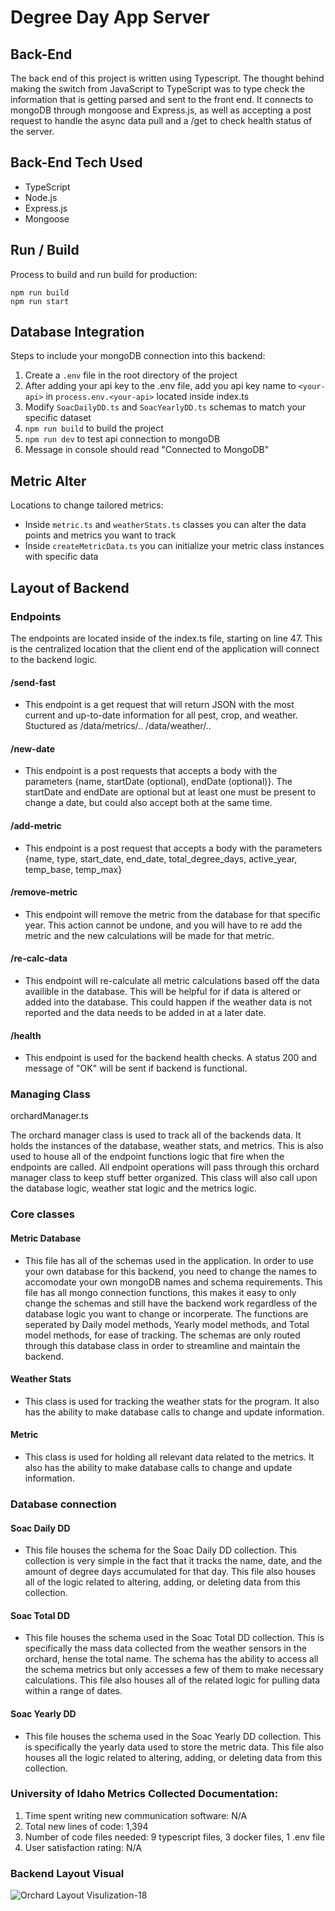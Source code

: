 # Degree Day App Server

## Back-End
The back end of this project is written using Typescript. The thought behind making the switch from JavaScript to TypeScript was to type check the information that is getting parsed and sent to the front end. It connects to mongoDB through mongoose and Express.js, as well as accepting a post request to handle the async data pull and a /get to check health status of the server.

## Back-End Tech Used
- TypeScript
- Node.js
- Express.js
- Mongoose

## Run / Build
Process to build and run build for production:

```
npm run build
npm run start
```

## Database Integration
Steps to include your mongoDB connection into this backend:

1. Create a `.env` file in the root directory of the project
2. After adding your api key to the .env file, add you api key name to `<your-api>` in `process.env.<your-api>` located inside index.ts
3. Modify `SoacDailyDD.ts` and `SoacYearlyDD.ts` schemas to match your specific dataset
4. `npm run build` to build the project
5. `npm run dev` to test api connection to mongoDB
6. Message in console should read "Connected to MongoDB"

## Metric Alter
Locations to change tailored metrics:

- Inside `metric.ts` and `weatherStats.ts` classes you can alter the data points and metrics you want to track
- Inside `createMetricData.ts` you can initialize your metric class instances with specific data

## Layout of Backend

### Endpoints
The endpoints are located inside of the index.ts file, starting on line 47. This is the centralized location that the client end of the application will connect to the backend logic.

#### /send-fast
 - This endpoint is a get request that will return JSON with the most current and up-to-date information for all pest, crop, and weather. Stuctured as /data/metrics/.. /data/weather/..

#### /new-date
 - This endpoint is a post requests that accepts a body with the parameters {name, startDate (optional), endDate (optional)}. The startDate and endDate are optional but at least one must be present to change a date, but could also accept both at the same time.

#### /add-metric
 - This endpoint is a post request that accepts a body with the parameters {name, type, start_date, end_date, total_degree_days, active_year, temp_base, temp_max}

#### /remove-metric
 - This endpoint will remove the metric from the database for that specific year. This action cannot be undone, and you will have to re add the metric and the new calculations will be made for that metric.

#### /re-calc-data
 - This endpoint will re-calculate all metric calculations based off the data availible in the database. This will be helpful for if data is altered or added into the database. This could happen if the weather data is not reported and the data needs to be added in at a later date.

#### /health
 - This endpoint is used for the backend health checks. A status 200 and message of "OK" will be sent if backend is functional.

### Managing Class
orchardManager.ts

The orchard manager class is used to track all of the backends data. It holds the instances of the database, weather stats, and metrics. This is also used to house all of the endpoint functions logic that fire when the endpoints are called. All endpoint operations will pass through this orchard manager class to keep stuff better organized. This class will also call upon the database logic, weather stat logic and the metrics logic.

### Core classes
#### Metric Database
 - This file has all of the schemas used in the application. In order to use your own database for this backend, you need to change the names to accomodate your own mongoDB names and schema requirements. This file has all mongo connection functions, this makes it easy to only change the schemas and still have the backend work regardless of the database logic you want to change or incorperate. The functions are seperated by Daily model methods, Yearly model methods, and Total model methods, for ease of tracking. The schemas are only routed through this database class in order to streamline and maintain the backend.

#### Weather Stats
 - This class is used for tracking the weather stats for the program. It also has the ability to make database calls to change and update information.

#### Metric
 - This class is used for holding all relevant data related to the metrics. It also has the ability to make database calls to change and update information.

### Database connection
#### Soac Daily DD
 - This file houses the schema for the Soac Daily DD collection. This collection is very simple in the fact that it tracks the name, date, and the amount of degree days accumulated for that day. This file also houses all of the logic related to altering, adding, or deleting data from this collection.

#### Soac Total DD
 - This file houses the schema used in the Soac Total DD collection. This is specifically the mass data collected from the weather sensors in the orchard, hense the total name. The schema has the ability to access all the schema metrics but only accesses a few of them to make necessary calculations. This file also houses all of the related logic for pulling data within a range of dates.

#### Soac Yearly DD
 - This file houses the schema used in the Soac Yearly DD collection. This is specifically the yearly data used to store the metric data. This file also houses all the logic related to altering, adding, or deleting data from this collection.

### University of Idaho Metrics Collected Documentation:
1. Time spent writing new communication software: N/A
2. Total new lines of code: 1,394
3. Number of code files needed: 9 typescript files, 3 docker files, 1 .env file
4. User satisfaction rating: N/A

### Backend Layout Visual
![Orchard Layout Visulization-18](https://github.com/user-attachments/assets/f13517ec-82ff-43b9-8ada-d8b30507d126)
